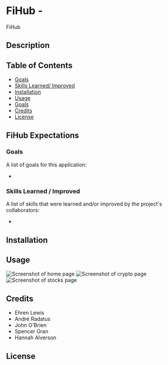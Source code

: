 # FiHub - 
 FiHub
## Description
<!-- Short description of application -->
<!-- purpose, motivation, our why, what problem it solves, what we learned -->
## Table of Contents
<!-- do this if readme ends up being long -->
<!-- If your README is long, add a table of contents to make it easy for users to 
find what they need. -->

- [Goals](###goals)
- [Skills Learned/ Improved](###skills-learned-/-improved)
- [Installation](##installation)
- [Usage](#usage)
- [Goals](###goals)
- [Credits](##credits)
- [License](##license)

## FiHub Expectations

### Goals
A list of goals for this application:

- 

### Skills Learned / Improved
A list of skills that were learned and/or improved by the project's collaborators:

- 

## Installation
<!-- Provide instructions here (maybe use Ehren's on other repos??) -->


## Usage
<!-- What is the usage & provide examples if necessary -->

<!-- Link to deployed -->

![Screenshot of home page]()
![Screenshot of crypto page]()
![Screenshot of stocks page]()
    
## Credits
<!-- List group members & links to their githubs -->
<!-- List any other resources used for this project if needed -->
- Ehren Lewis
- André Radatus
- John O'Brien
- Spencer Gran
- Hannah Alverson

## License
<!-- Discuss if we want to add one? -->
